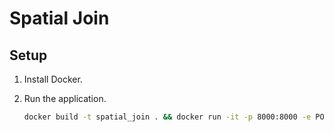 # Spatial Join

## Setup

1. Install Docker.
1. Run the application.

    ```sh
    docker build -t spatial_join . && docker run -it -p 8000:8000 -e PORT=8000 spatial_join
    ```
